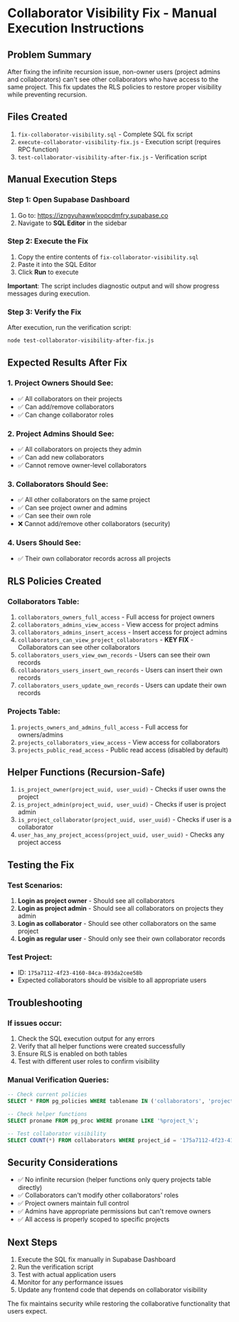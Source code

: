 # Collaborator Visibility Fix - Manual Execution Instructions

## Problem Summary
After fixing the infinite recursion issue, non-owner users (project admins and collaborators) can't see other collaborators who have access to the same project. This fix updates the RLS policies to restore proper visibility while preventing recursion.

## Files Created
1. `fix-collaborator-visibility.sql` - Complete SQL fix script
2. `execute-collaborator-visibility-fix.js` - Execution script (requires RPC function)
3. `test-collaborator-visibility-after-fix.js` - Verification script

## Manual Execution Steps

### Step 1: Open Supabase Dashboard
1. Go to: https://izngyuhawwlxopcdmfry.supabase.co
2. Navigate to **SQL Editor** in the sidebar

### Step 2: Execute the Fix
1. Copy the entire contents of `fix-collaborator-visibility.sql`
2. Paste it into the SQL Editor
3. Click **Run** to execute

**Important**: The script includes diagnostic output and will show progress messages during execution.

### Step 3: Verify the Fix
After execution, run the verification script:
```bash
node test-collaborator-visibility-after-fix.js
```

## Expected Results After Fix

### 1. Project Owners Should See:
- ✅ All collaborators on their projects
- ✅ Can add/remove collaborators
- ✅ Can change collaborator roles

### 2. Project Admins Should See:
- ✅ All collaborators on projects they admin
- ✅ Can add new collaborators
- ✅ Cannot remove owner-level collaborators

### 3. Collaborators Should See:
- ✅ All other collaborators on the same project
- ✅ Can see project owner and admins
- ✅ Can see their own role
- ❌ Cannot add/remove other collaborators (security)

### 4. Users Should See:
- ✅ Their own collaborator records across all projects

## RLS Policies Created

### Collaborators Table:
1. `collaborators_owners_full_access` - Full access for project owners
2. `collaborators_admins_view_access` - View access for project admins
3. `collaborators_admins_insert_access` - Insert access for project admins
4. `collaborators_can_view_project_collaborators` - **KEY FIX** - Collaborators can see other collaborators
5. `collaborators_users_view_own_records` - Users can see their own records
6. `collaborators_users_insert_own_records` - Users can insert their own records
7. `collaborators_users_update_own_records` - Users can update their own records

### Projects Table:
1. `projects_owners_and_admins_full_access` - Full access for owners/admins
2. `projects_collaborators_view_access` - View access for collaborators
3. `projects_public_read_access` - Public read access (disabled by default)

## Helper Functions (Recursion-Safe)

1. `is_project_owner(project_uuid, user_uuid)` - Checks if user owns the project
2. `is_project_admin(project_uuid, user_uuid)` - Checks if user is project admin
3. `is_project_collaborator(project_uuid, user_uuid)` - Checks if user is a collaborator
4. `user_has_any_project_access(project_uuid, user_uuid)` - Checks any project access

## Testing the Fix

### Test Scenarios:
1. **Login as project owner** - Should see all collaborators
2. **Login as project admin** - Should see all collaborators on projects they admin
3. **Login as collaborator** - Should see other collaborators on the same project
4. **Login as regular user** - Should only see their own collaborator records

### Test Project:
- ID: `175a7112-4f23-4160-84ca-893da2cee58b`
- Expected collaborators should be visible to all appropriate users

## Troubleshooting

### If issues occur:
1. Check the SQL execution output for any errors
2. Verify that all helper functions were created successfully
3. Ensure RLS is enabled on both tables
4. Test with different user roles to confirm visibility

### Manual Verification Queries:
```sql
-- Check current policies
SELECT * FROM pg_policies WHERE tablename IN ('collaborators', 'projects');

-- Check helper functions
SELECT proname FROM pg_proc WHERE proname LIKE '%project_%';

-- Test collaborator visibility
SELECT COUNT(*) FROM collaborators WHERE project_id = '175a7112-4f23-4160-84ca-893da2cee58b';
```

## Security Considerations

- ✅ No infinite recursion (helper functions only query projects table directly)
- ✅ Collaborators can't modify other collaborators' roles
- ✅ Project owners maintain full control
- ✅ Admins have appropriate permissions but can't remove owners
- ✅ All access is properly scoped to specific projects

## Next Steps

1. Execute the SQL fix manually in Supabase Dashboard
2. Run the verification script
3. Test with actual application users
4. Monitor for any performance issues
5. Update any frontend code that depends on collaborator visibility

The fix maintains security while restoring the collaborative functionality that users expect.